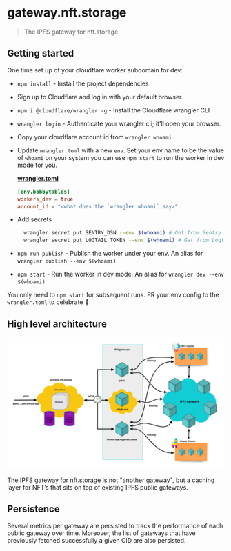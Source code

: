 # gateway.nft.storage

> The IPFS gateway for nft.storage.

## Getting started

One time set up of your cloudflare worker subdomain for dev:

- `npm install` - Install the project dependencies
- Sign up to Cloudflare and log in with your default browser.
- `npm i @cloudflare/wrangler -g` - Install the Cloudflare wrangler CLI
- `wrangler login` - Authenticate your wrangler cli; it'll open your browser.
- Copy your cloudflare account id from `wrangler whoami`
- Update `wrangler.toml` with a new `env`. Set your env name to be the value of `whoami` on your system you can use `npm start` to run the worker in dev mode for you.

  [**wrangler.toml**](./wrangler.toml)

  ```toml
  [env.bobbytables]
  workers_dev = true
  account_id = "<what does the `wrangler whoami` say>"
  ```

- Add secrets

  ```sh
    wrangler secret put SENTRY_DSN --env $(whoami) # Get from Sentry (not required for dev)
    wrangler secret put LOGTAIL_TOKEN --env $(whoami) # Get from Logtail
  ```

- `npm run publish` - Publish the worker under your env. An alias for `wrangler publish --env $(whoami)`
- `npm start` - Run the worker in dev mode. An alias for `wrangler dev --env $(whoami)`

You only need to `npm start` for subsequent runs. PR your env config to the `wrangler.toml` to celebrate 🎉

## High level architecture

![High level Architecture](./gateway.nft.storage.jpg)

The IPFS gateway for nft.storage is not "another gateway", but a caching layer for NFT’s that sits on top of existing IPFS public gateways.

## Persistence

Several metrics per gateway are persisted to track the performance of each public gateway over time. Moreover, the list of gateways that have previously fetched successfully a given CID are also persisted.
